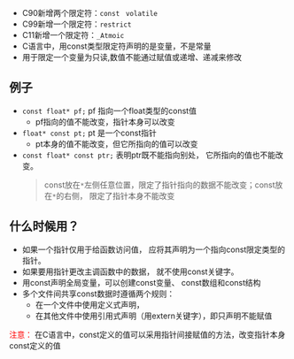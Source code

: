 <!--
 * @Author: JohnJeep
 * @Date: 2019-10-21 19:00:34
 * @LastEditTime: 2021-04-02 13:51:38
 * @LastEditors: Please set LastEditors
 * @Description: C语言const关键字
--> 

- C90新增两个限定符：`const` ` volatile`
- C99新增一个限定符：`restrict` 
- C11新增一个限定符：`_Atmoic`
- C语言中，用const类型限定符声明的是变量，不是常量
- 用于限定一个变量为只读,数值不能通过赋值或递增、递减来修改


## 例子
- `const float* pf;`  pf 指向一个float类型的const值 
  - pf指向的值不能改变，指针本身可以改变
- `float* const pt;`   pt 是一个const指针
  - pt本身的值不能改变，但它所指向的值可以改变
- `const float* const ptr;` 表明ptr既不能指向别处， 它所指向的值也不能改变。
   >  const放在`*`左侧任意位置，限定了指针指向的数据不能改变；const放在`*`的右侧， 限定了指针本身不能改变 


## 什么时候用？
- 如果一个指针仅用于给函数访问值， 应将其声明为一个指向const限定类型的指针。 
- 如果要用指针更改主调函数中的数据， 就不使用const关键字。
- 用const声明全局变量，可以创建const变量、 const数组和const结构
- 多个文件间共享const数据时遵循两个规则：
  - 在一个文件中使用定义式声明，
  - 在其他文件中使用引用式声明（用extern关键字），即只声明不能赋值


<font color="red"> 注意：</font> 在C语言中，const定义的值可以采用指针间接赋值的方法，改变指针本身const定义的值


